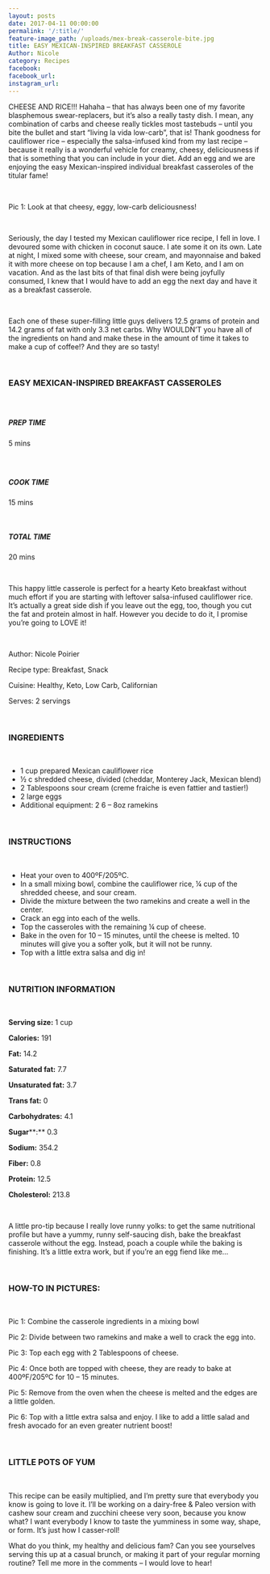 ```yaml
---
layout: posts
date: 2017-04-11 00:00:00
permalink: '/:title/'
feature-image_path: /uploads/mex-break-casserole-bite.jpg
title: EASY MEXICAN-INSPIRED BREAKFAST CASSEROLE
Author: Nicole
category: Recipes
facebook:
facebook_url:
instagram_url:
---
```


CHEESE AND RICE!!! Hahaha – that has always been one of my favorite blasphemous swear-replacers, but it’s also a really tasty dish. I mean, any combination of carbs and cheese really tickles most tastebuds – until you bite the bullet and start “living la vida low-carb”, that is! Thank goodness for cauliflower rice – especially the salsa-infused kind from my last recipe –  because it really is a wonderful vehicle for creamy, cheesy, deliciousness if that is something that you can include in your diet. Add an egg and we are enjoying the easy Mexican-inspired individual breakfast casseroles of the titular fame!

 

Pic 1: Look at that cheesy, eggy, low-carb deliciousness!

 

Seriously, the day I tested my Mexican cauliflower rice recipe, I fell in love. I devoured some with chicken in coconut sauce. I ate some it on its own. Late at night, I mixed some with cheese, sour cream, and mayonnaise and baked it with more cheese on top because I am a chef, I am Keto, and I am on vacation. And as the last bits of that final dish were being joyfully consumed, I knew that I would have to add an egg the next day and have it as a breakfast casserole.

 

Each one of these super-filling little guys delivers 12.5 grams of protein and 14.2 grams of fat with only 3.3 net carbs. Why WOULDN’T you have all of the ingredients on hand and make these in the amount of time it takes to make a cup of coffee!? And they are so tasty!

 

### EASY MEXICAN-INSPIRED BREAKFAST CASSEROLES

#####  

##### PREP TIME

5 mins

#####  

##### COOK TIME

15 mins

 

##### TOTAL TIME

20 mins

 

This happy little casserole is perfect for a hearty Keto breakfast without much effort if you are starting with leftover salsa-infused cauliflower rice. It’s actually a great side dish if you leave out the egg, too, though you cut the fat and protein almost in half. However you decide to do it, I promise you’re going to LOVE it!

 

Author: Nicole Poirier

Recipe type: Breakfast, Snack

Cuisine: Healthy, Keto, Low Carb, Californian

Serves: 2 servings

 

### INGREDIENTS

 

* 1 cup prepared Mexican cauliflower rice
* ½ c shredded cheese, divided (cheddar, Monterey Jack, Mexican blend)
* 2 Tablespoons sour cream (creme fraiche is even fattier and tastier!)
* 2 large eggs
* Additional equipment: 2 6 – 8oz ramekins

 

### INSTRUCTIONS

 

* Heat your oven to 400ºF/205ºC.
* In a small mixing bowl, combine the cauliflower rice, ¼ cup of the shredded cheese, and sour cream.
* Divide the mixture between the two ramekins and create a well in the center.
* Crack an egg into each of the wells.
* Top the casseroles with the remaining ¼ cup of cheese.
* Bake in the oven for 10 – 15 minutes, until the cheese is melted. 10 minutes will give you a softer yolk, but it will not be runny.
* Top with a little extra salsa and dig in!

 

### NUTRITION INFORMATION

 

**Serving size:** 1 cup

**Calories:** 191

**Fat:** 14.2

**Saturated fat:** 7.7

**Unsaturated fat:** 3.7

**Trans fat:** 0

**Carbohydrates:** 4.1

**Sugar****:** 0.3

**Sodium:** 354.2

**Fiber:** 0.8

**Protein:** 12.5

**Cholesterol:** 213.8

 

A little pro-tip because I really love runny yolks: to get the same nutritional profile but have a yummy, runny self-saucing dish, bake the breakfast casserole without the egg. Instead, poach a couple while the baking is finishing. It’s a little extra work, but if you’re an egg fiend like me…

 

### HOW-TO IN PICTURES:

 

Pic 1: Combine the casserole ingredients in a mixing bowl

Pic 2: Divide between two ramekins and make a well to crack the egg into.

Pic 3: Top each egg with 2 Tablespoons of cheese.

Pic 4: Once both are topped with cheese, they are ready to bake at 400ºF/205ºC for 10 – 15 minutes.

Pic 5: Remove from the oven when the cheese is melted and the edges are a little golden.

Pic 6: Top with a little extra salsa and enjoy. I like to add a little salad and fresh avocado for an even greater nutrient boost!

 

### LITTLE POTS OF YUM

 

This recipe can be easily multiplied, and I’m pretty sure that everybody you know is going to love it. I’ll be working on a dairy-free & Paleo version with cashew sour cream and zucchini cheese very soon, because you know what? I want everybody I know to taste the yumminess in some way, shape, or form. It’s just how I casser-roll!

What do you think, my healthy and delicious fam? Can you see yourselves serving this up at a casual brunch, or making it part of your regular morning routine? Tell me more in the comments – I would love to hear!